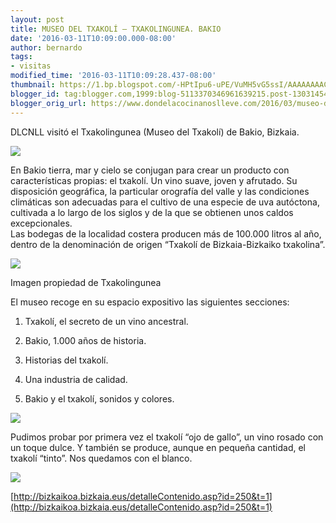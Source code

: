 ```yaml
---
layout: post
title: MUSEO DEL TXAKOLÍ – TXAKOLINGUNEA. BAKIO
date: '2016-03-11T10:09:00.000-08:00'
author: bernardo
tags:
- visitas
modified_time: '2016-03-11T10:09:28.437-08:00'
thumbnail: https://1.bp.blogspot.com/-HPtIpu6-uPE/VuMH5vG5ssI/AAAAAAAACgU/bzfDX_QEm5Ik-zG5lxGHZh6jsBEsGDr_A/s400/P2271539.JPG
blogger_id: tag:blogger.com,1999:blog-5113370346961639215.post-1303145480541088108
blogger_orig_url: https://www.dondelacocinanoslleve.com/2016/03/museo-del-txakoli-txakolingunea-bakio.html
---
```


DLCNLL visitó el Txakolingunea (Museo del Txakolí) de Bakio, Bizkaia.  

![](https://1.bp.blogspot.com/-HPtIpu6-uPE/VuMH5vG5ssI/AAAAAAAACgU/bzfDX_QEm5Ik-zG5lxGHZh6jsBEsGDr_A/s400/P2271539.JPG)

  
En Bakio tierra, mar y cielo se conjugan para crear un producto con características propias: el txakolí. Un vino suave, joven y afrutado. Su disposición geográfica, la particular orografía del valle y las condiciones climáticas son adecuadas para el cultivo de una especie de uva autóctona, cultivada a lo largo de los siglos y de la que se obtienen unos caldos excepcionales.  
Las bodegas de la localidad costera producen más de 100.000 litros al año, dentro de la denominación de origen “Txakolí de Bizkaia-Bizkaiko txakolina”.  

![](https://2.bp.blogspot.com/-s2FQIoDoRhw/VuMIeZwci7I/AAAAAAAACgY/bmqvX1NPeYMeqOuVg4zMrQfFYc5qkO4nQ/s640/EXPOSICION.JPG)

Imagen propiedad de Txakolingunea  

  
El museo recoge en su espacio expositivo las siguientes secciones:  

1. Txakolí, el secreto de un vino ancestral.

2. Bakio, 1.000 años de historia.

3. Historias del txakolí.

4. Una industria de calidad.

5. Bakio y el txakolí, sonidos y colores.

  

![](https://4.bp.blogspot.com/-U7gFaqi0xW8/VuMIxfBTxEI/AAAAAAAACgg/PXRBoaWJSmEK8OX276wWKYceUG2KU9BBA/s320/P2271540.JPG)

  

Pudimos probar por primera vez el txakolí “ojo de gallo”, un vino rosado con un toque dulce. Y también se produce, aunque en pequeña cantidad, el txakolí “tinto”. Nos quedamos con el blanco.  

![](https://2.bp.blogspot.com/-H9XwYlP4WNQ/VuMJBDyAVcI/AAAAAAAACgk/476Nqr4faTkUk0Ujyt_uN7SM8c6_1s2bA/s320/P2271542.JPG)

  
[http://bizkaikoa.bizkaia.eus/detalleContenido.asp?id=250&t=1](http://bizkaikoa.bizkaia.eus/detalleContenido.asp?id=250&t=1)
